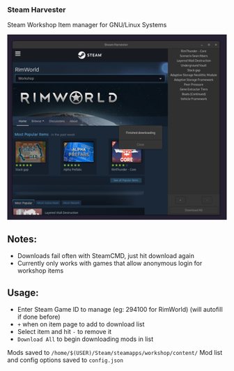 ### Steam Harvester

Steam Workshop Item manager for GNU/Linux Systems

![screenshot](screenshot.png)

## Notes:

* Downloads fail often with SteamCMD, just hit download again
* Currently only works with games that allow anonymous login for workshop items

## Usage:

* Enter Steam Game ID to manage (eg: 294100 for RimWorld) (will autofill if done before)
* `+` when on item page to add to download list
* Select item and hit `-` to remove it
* `Download All` to begin downloading mods in list

Mods saved to `/home/$(USER)/Steam/steamapps/workshop/content/`
Mod list and config options saved to `config.json`
